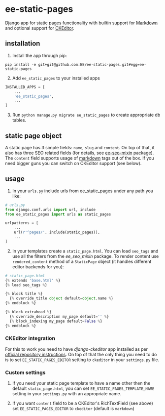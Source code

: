 # ee-static-pages
Django app for static pages functionality with builtin support for [Markdown](http://commonmark.org/) and optional support for [CKEditor](https://github.com/django-ckeditor/django-ckeditor).

## installation

1. Install the app through pip:

  ```
  pip install -e git+git@github.com:EE/ee-static-pages.git#egg=ee-static-pages
  ```

2. Add `ee_static_pages` to your installed apps

  ```python
  INSTALLED_APPS = [
      ...
      'ee_static_pages',
      ...
  ]
  ```

3. Run `python manage.py migrate ee_static_pages` to create appropriate db tables.

## static page object

A static page has 3 simple fields: `name`, `slug` and `content`. On top of that, it also has three SEO related fields (for details, see [ee-seo-mixin](https://github.com/EE/ee-seo-mixin/) package). The `content` field supports usage of [markdown](http://commonmark.org/) tags out of the box. If you need bigger guns you can switch on CKEditor support (see below).

## usage

1. In your `urls.py` include urls from ee_static_pages under any path you like:

  ```python
  # urls.py
  from django.conf.urls import url, include
  from ee_static_pages import urls as static_pages

  urlpatterns = [
      ...
      url(r'^pages/', include(static_pages)),
      ...
  ]
  ```

2. In your templates create a `static_page.html`. You can load `seo_tags` and use all the filters from the _ee_seo_mixin_ package. To render content use `rendered_content` method of a `StaticPage` object (it handles different editor backends for you):

  ```python
  # static_page.html
  {% extends 'base.html' %}
  {% load seo_tags %}

  {% block title %}
    {% override_title object default=object.name %}
  {% endblock %}
  
  {% block extrahead %}
    {% override_description my_page default='' %}
    {% block_indexing my_page default=False %}
  {% endblock %}  
  ```



### CKEditor integration

For this to work you need to have _django-ckeditor_ app installed as per [official repository instructions](https://github.com/django-ckeditor/django-ckeditor#installation). On top of that the only thing you need to do is to set `EE_STATIC_PAGES_EDITOR` setting to `ckeditor` in your `settings.py` file.

### Custom settings

1. If you need your static page template to have a name other then the default `static_page.html`, you can set `EE_STATIC_PAGES_TEMPLATE_NAME` setting in your `settings.py` with an appropriate name.

2. If you want `content` field to be a CKEditor's RichTextField (see above) set `EE_STATIC_PAGES_EDITOR` to `ckeditor` (default is `markdown`)
